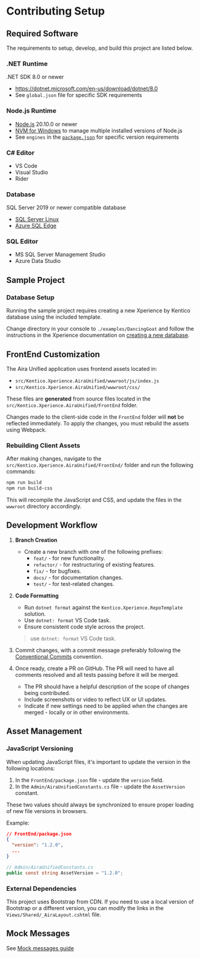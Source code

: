 # Contributing Setup

## Required Software

The requirements to setup, develop, and build this project are listed below.

### .NET Runtime

.NET SDK 8.0 or newer

- <https://dotnet.microsoft.com/en-us/download/dotnet/8.0>
- See `global.json` file for specific SDK requirements

### Node.js Runtime

- [Node.js](https://nodejs.org/en/download) 20.10.0 or newer
- [NVM for Windows](https://github.com/coreybutler/nvm-windows) to manage multiple installed versions of Node.js
- See `engines` in the [`package.json`](/src/Kentico.Xperience.AiraUnified/FrontEnd/package.json) for specific version requirements

### C# Editor

- VS Code
- Visual Studio
- Rider

### Database

SQL Server 2019 or newer compatible database

- [SQL Server Linux](https://learn.microsoft.com/en-us/sql/linux/sql-server-linux-setup?view=sql-server-ver15)
- [Azure SQL Edge](https://learn.microsoft.com/en-us/azure/azure-sql-edge/disconnected-deployment)

### SQL Editor

- MS SQL Server Management Studio
- Azure Data Studio

## Sample Project

### Database Setup

Running the sample project requires creating a new Xperience by Kentico database using the included template.

Change directory in your console to `./examples/DancingGoat` and follow the instructions in the Xperience
documentation on [creating a new database](https://docs.kentico.com/developers-and-admins/installation#Installation-CreateProjectDatabase).

## FrontEnd Customization

The Aira Unified application uses frontend assets located in:

- `src/Kentico.Xperience.AiraUnified/wwwroot/js/index.js`
- `src/Kentico.Xperience.AiraUnified/wwwroot/css/`

These files are **generated** from source files located in the `src/Kentico.Xperience.AiraUnified/FrontEnd` folder.

Changes made to the client-side code in the `FrontEnd` folder will **not** be reflected immediately. To apply the changes, you must rebuild the assets using Webpack.

### Rebuilding Client Assets

After making changes, navigate to the `src/Kentico.Xperience.AiraUnified/FrontEnd/` folder and run the following commands:

```bash
npm run build
npm run build-css
```

This will recompile the JavaScript and CSS, and update the files in the `wwwroot` directory accordingly.

## Development Workflow

1. **Branch Creation**
   - Create a new branch with one of the following prefixes:
     - `feat/` - for new functionality.
     - `refactor/` - for restructuring of existing features.
     - `fix/` - for bugfixes.
     - `docs/` - for documentation changes.
     - `test/` - for test-related changes.

2. **Code Formatting**
   - Run `dotnet format` against the `Kentico.Xperience.RepoTemplate` solution.
   - Use `dotnet: format` VS Code task.
   - Ensure consistent code style across the project.

   > use `dotnet: format` VS Code task.

1. Commit changes, with a commit message preferably following the [Conventional Commits](https://www.conventionalcommits.org/en/v1.0.0/#summary) convention.

1. Once ready, create a PR on GitHub. The PR will need to have all comments resolved and all tests passing before it will be merged.

   - The PR should have a helpful description of the scope of changes being contributed.
   - Include screenshots or video to reflect UX or UI updates.
   - Indicate if new settings need to be applied when the changes are merged - locally or in other environments.

## Asset Management

### JavaScript Versioning

When updating JavaScript files, it's important to update the version in the following locations:

1. In the `FrontEnd/package.json` file - update the `version` field.
2. In the `Admin/AiraUnifiedConstants.cs` file - update the `AssetVersion` constant.

These two values should always be synchronized to ensure proper loading of new file versions in browsers.

Example:
```json
// FrontEnd/package.json
{
  "version": "1.2.0",
  ...
}
```

```csharp
// Admin/AiraUnifiedConstants.cs
public const string AssetVersion = "1.2.0";
```

### External Dependencies

This project uses Bootstrap from CDN. If you need to use a local version of Bootstrap or a different version, you can modify the links in the `Views/Shared/_AiraLayout.cshtml` file.

## Mock Messages

See [Mock messages guide](Mock-Messages-Guide.md)